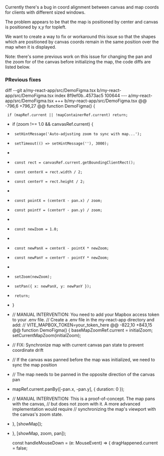 Currently there's a bug in coord alignment between canvas and map coords for clients with different sized windows.

The problem appears to be that the map is positioned by center and canvas is positioned by x,y for topleft.

We want to create a way to fix or workaround this issue so that the shapes which are positioned by canvas coords remain in the same position over the map when it is displayed.

Note: there's some previous work on this issue for changing the pan and the zoom for of the canvas before initializing the map, the code diffs are listed below.

### PRevious fixes

diff --git a/my-react-app/src/DemoFigma.tsx b/my-react-app/src/DemoFigma.tsx
index 8f9ef0b..4573ac5 100644
--- a/my-react-app/src/DemoFigma.tsx
+++ b/my-react-app/src/DemoFigma.tsx
@@ -796,6 +796,27 @@ function DemoFigma() {
 
     if (mapRef.current || !mapContainerRef.current) return;
 
+    if (zoom !== 1.0 && canvasRef.current) {
+      setHintMessage('Auto-adjusting zoom to sync with map...');
+      setTimeout(() => setHintMessage(''), 3000);
+
+      const rect = canvasRef.current.getBoundingClientRect();
+      const centerX = rect.width / 2;
+      const centerY = rect.height / 2;
+
+      const pointX = (centerX - pan.x) / zoom;
+      const pointY = (centerY - pan.y) / zoom;
+
+      const newZoom = 1.0;
+
+      const newPanX = centerX - pointX * newZoom;
+      const newPanY = centerY - pointY * newZoom;
+
+      setZoom(newZoom);
+      setPan({ x: newPanX, y: newPanY });
+      return;
+    }
+
     // MANUAL INTERVENTION: You need to add your Mapbox access token to your .env file.
     // Create a .env file in the my-react-app directory and add:
     // VITE_MAPBOX_TOKEN=your_token_here
@@ -822,10 +843,15 @@ function DemoFigma() {
     baseMapZoomRef.current = initialZoom;
     setCurrentMapZoom(initialZoom);
 
+    // FIX: Synchronize map with current canvas pan state to prevent coordinate drift
+    // If the canvas was panned before the map was initialized, we need to sync the map position
+    // The map needs to be panned in the opposite direction of the canvas pan
+    mapRef.current.panBy([-pan.x, -pan.y], { duration: 0 });
+
     // MANUAL INTERVENTION: This is a proof-of-concept. The map pans with the canvas,
     // but does not zoom with it. A more advanced implementation would require
     // synchronizing the map's viewport with the canvas's zoom state.
-  }, [showMap]);
+  }, [showMap, zoom, pan]);
 
   const handleMouseDown = (e: MouseEvent<HTMLDivElement>) => {
     dragHappened.current = false;
